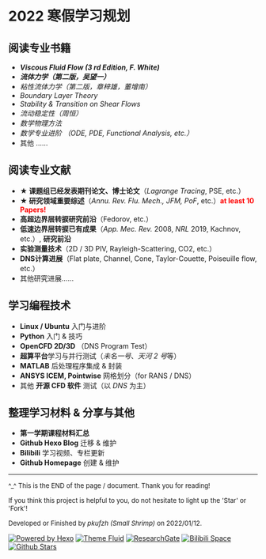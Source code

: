 # 2022 寒假学习规划

## 阅读专业书籍

- ***Viscous Fluid Flow (3 rd Edition, F. White)***
- ***流体力学（第二版，吴望一）***
- *粘性流体力学（第二版，章梓雄，董增南）*
- *Boundary Layer Theory*
- *Stability & Transition on Shear Flows*
- *流动稳定性（周恒）*
- *数学物理方法*
- *数学专业进阶 （ODE, PDE, Functional Analysis, etc.）*
- 其他 ……

## 阅读专业文献

- **★ 课题组已经发表期刊论文、博士论文**（*Lagrange Tracing*, PSE, etc.）
- **★ 研究领域重要综述**（*Annu. Rev. Flu. Mech., JFM, PoF*, etc.）<font color = 'red'>**at least 10 Papers!**</font>
- **高超边界层转捩研究前沿**（Fedorov, etc.）
- **低速边界层转捩已有成果**（*App. Mec. Rev.* 2008, *NRL* 2019, Kachnov, etc.）, **研究前沿**
- **实验测量技术**（2D / 3D PIV, Rayleigh-Scattering, CO2, etc.）
- **DNS计算进展**（Flat plate, Channel, Cone, Taylor-Couette, Poiseuille flow, etc.）
- 其他研究进展……

## 学习编程技术

- **Linux / Ubuntu** 入门与进阶
- **Python** 入门 & 技巧
- **OpenCFD 2D/3D** （DNS Program Test）
- **超算平台**学习与并行测试（*未名一号*、*天河 2 号*等）
- **MATLAB** 后处理程序集成 & 封装
- **ANSYS ICEM, Pointwise** 网格划分（for RANS / DNS）
- 其他 **开源 CFD 软件** 测试（以 *DNS* 为主）

## 整理学习材料 & 分享与其他

- **第一学期课程材料汇总**
- **Github Hexo Blog** 迁移 & 维护
- **Bilibili** 学习视频、专栏更新
- **Github Homepage** 创建 & 维护

------

<font size = 2.5>^_^ This is the END of the page / document. Thank you for reading! </font>

<font size = 2.5>If you think this project is helpful to you, do not hesitate to light up the 'Star' or 'Fork'!</font>

<font size = 2.5>Developed or Finished by *pkufzh (Small Shrimp)* on 2022/01/12.</font>

<a href="https://hexo.io/"><img src="https://img.shields.io/badge/Frame-Hexo-blue?style=flat&amp;logo=hexo" title="Powered by Hexo"></a> <a href="https://hexo.fluid-dev.com/"><img src="https://img.shields.io/badge/Theme-Fluid-9cf?style=flat&amp;logo=fortran" title="Theme Fluid"></a> [![ResearchGate](https://img.shields.io/badge/ResearchGate-brightgreen?logo=researchgate&logoColor=white)](https://www.researchgate.net/profile/Zhenghao-Feng) [![Bilibili Space](https://img.shields.io/badge/dynamic/json?labelColor=FE7398&logo=bilibili&logoColor=white&label=Bilibili%20Space&color=00aeec&query=%24.data.totalSubs&url=https%3A%2F%2Fapi.spencerwoo.com%2Fsubstats%2F%3Fsource%3Dbilibili%26queryKey%3D167343763)](https://space.bilibili.com/167343763) [![Github Stars](https://img.shields.io/badge/dynamic/json?color=262525&label=Github%20Followers&logo=github&query=%24.data.totalSubs&url=https%3A%2F%2Fapi.spencerwoo.com%2Fsubstats%2F%3Fsource%3Dgithub%26queryKey%3Dpkufzh)](https://github.com/pkufzh)
